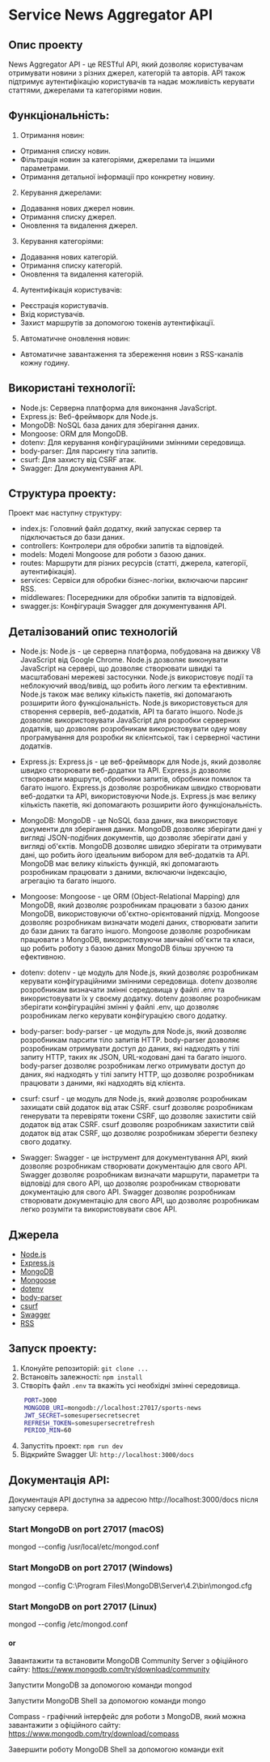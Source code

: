 # Service News Aggregator API

## Опис проекту
News Aggregator API - це RESTful API, який дозволяє користувачам отримувати новини з різних джерел, категорій та авторів. API також підтримує аутентифікацію користувачів та надає можливість керувати статтями, джерелами та категоріями новин.

## Функціональність:
1. Отримання новин:
- Отримання списку новин.
- Фільтрація новин за категоріями, джерелами та іншими параметрами.
- Отримання детальної інформації про конкретну новину.

2. Керування джерелами:
- Додавання нових джерел новин.
- Отримання списку джерел.
- Оновлення та видалення джерел.

3. Керування категоріями:
- Додавання нових категорій.
- Отримання списку категорій.
- Оновлення та видалення категорій.

4. Аутентифікація користувачів:
- Реєстрація користувачів.
- Вхід користувачів.
- Захист маршрутів за допомогою токенів аутентифікації.

5. Автоматичне оновлення новин:
- Автоматичне завантаження та збереження новин з RSS-каналів кожну годину.

## Використані технології:
- Node.js: Серверна платформа для виконання JavaScript.
- Express.js: Веб-фреймворк для Node.js.
- MongoDB: NoSQL база даних для зберігання даних.
- Mongoose: ORM для MongoDB.
- dotenv: Для керування конфігураційними змінними середовища.
- body-parser: Для парсингу тіла запитів.
- csurf: Для захисту від CSRF атак.
- Swagger: Для документування API.

## Структура проекту:
Проект має наступну структуру:

- index.js: Головний файл додатку, який запускає сервер та підключається до бази даних.
- controllers: Контролери для обробки запитів та відповідей.
- models: Моделі Mongoose для роботи з базою даних.
- routes: Маршрути для різних ресурсів (статті, джерела, категорії, аутентифікація).
- services: Сервіси для обробки бізнес-логіки, включаючи парсинг RSS.
- middlewares: Посередники для обробки запитів та відповідей.
- swagger.js: Конфігурація Swagger для документування API.


## Деталізований опис технологій
- Node.js: Node.js - це серверна платформа, побудована на движку V8 JavaScript від Google Chrome. Node.js дозволяє виконувати JavaScript на сервері, що дозволяє створювати швидкі та масштабовані мережеві застосунки. Node.js використовує події та неблокуючий ввод/вивід, що робить його легким та ефективним. Node.js також має велику кількість пакетів, які допомагають розширити його функціональність. Node.js використовується для створення серверів, веб-додатків, API та багато іншого. Node.js дозволяє використовувати JavaScript для розробки серверних додатків, що дозволяє розробникам використовувати одну мову програмування для розробки як клієнтської, так і серверної частини додатків.

- Express.js: Express.js - це веб-фреймворк для Node.js, який дозволяє швидко створювати веб-додатки та API. Express.js дозволяє створювати маршрути, обробники запитів, обробники помилок та багато іншого. Express.js дозволяє розробникам швидко створювати веб-додатки та API, використовуючи Node.js. Express.js має велику кількість пакетів, які допомагають розширити його функціональність.

- MongoDB: MongoDB - це NoSQL база даних, яка використовує документи для зберігання даних. MongoDB дозволяє зберігати дані у вигляді JSON-подібних документів, що дозволяє зберігати дані у вигляді об'єктів. MongoDB дозволяє швидко зберігати та отримувати дані, що робить його ідеальним вибором для веб-додатків та API. MongoDB має велику кількість функцій, які допомагають розробникам працювати з даними, включаючи індексацію, агрегацію та багато іншого.

- Mongoose: Mongoose - це ORM (Object-Relational Mapping) для MongoDB, який дозволяє розробникам працювати з базою даних MongoDB, використовуючи об'єктно-орієнтований підхід. Mongoose дозволяє розробникам визначати моделі даних, створювати запити до бази даних та багато іншого. Mongoose дозволяє розробникам працювати з MongoDB, використовуючи звичайні об'єкти та класи, що робить роботу з базою даних MongoDB більш зручною та ефективною.

- dotenv: dotenv - це модуль для Node.js, який дозволяє розробникам керувати конфігураційними змінними середовища. dotenv дозволяє розробникам визначати змінні середовища у файлі .env та використовувати їх у своєму додатку. dotenv дозволяє розробникам зберігати конфігураційні змінні у файлі .env, що дозволяє розробникам легко керувати конфігурацією свого додатку.

- body-parser: body-parser - це модуль для Node.js, який дозволяє розробникам парсити тіло запитів HTTP. body-parser дозволяє розробникам отримувати доступ до даних, які надходять у тілі запиту HTTP, таких як JSON, URL-кодовані дані та багато іншого. body-parser дозволяє розробникам легко отримувати доступ до даних, які надходять у тілі запиту HTTP, що дозволяє розробникам працювати з даними, які надходять від клієнта.

- csurf: csurf - це модуль для Node.js, який дозволяє розробникам захищати свій додаток від атак CSRF. csurf дозволяє розробникам генерувати та перевіряти токени CSRF, що дозволяє захистити свій додаток від атак CSRF. csurf дозволяє розробникам захистити свій додаток від атак CSRF, що дозволяє розробникам зберегти безпеку свого додатку.

- Swagger: Swagger - це інструмент для документування API, який дозволяє розробникам створювати документацію для свого API. Swagger дозволяє розробникам визначати маршрути, параметри та відповіді для свого API, що дозволяє розробникам створювати документацію для свого API. Swagger дозволяє розробникам створювати документацію для свого API, що дозволяє розробникам легко розуміти та використовувати своє API.

## Джерела
- [Node.js](https://nodejs.org/)
- [Express.js](https://expressjs.com/)
- [MongoDB](https://www.mongodb.com/)
- [Mongoose](https://mongoosejs.com/)
- [dotenv](https://www.npmjs.com/package/dotenv)
- [body-parser](https://www.npmjs.com/package/body-parser)
- [csurf](https://www.npmjs.com/package/csurf)
- [Swagger](https://swagger.io/)
- [RSS](https://en.wikipedia.org/wiki/RSS)



## Запуск проекту:
1. Клонуйте репозиторій: `git clone ...`
2. Встановіть залежності: `npm install`
3. Cтворіть файл `.env` та вкажіть усі необхідні змінні середовища.
   ```bash
    PORT=3000
    MONGODB_URI=mongodb://localhost:27017/sports-news
    JWT_SECRET=somesupersecretsecret
    REFRESH_TOKEN=somesupersecretrefresh
    PERIOD_MIN=60
    ```
4. Запустіть проект: `npm run dev`
5. Відкрийте Swagger UI: `http://localhost:3000/docs`

## Документація API:
Документація API доступна за адресою http://localhost:3000/docs після запуску сервера.



### Start MongoDB on port 27017 (macOS)
mongod --config /usr/local/etc/mongod.conf

### Start MongoDB on port 27017 (Windows)
mongod --config C:\Program Files\MongoDB\Server\4.2\bin\mongod.cfg

### Start MongoDB on port 27017 (Linux)
mongod --config /etc/mongod.conf

#### or
Завантажити та встановити MongoDB Community Server з офіційного сайту: https://www.mongodb.com/try/download/community

Запустити MongoDB за допомогою команди mongod

Запустити MongoDB Shell за допомогою команди mongo

Compass - графічний інтерфейс для роботи з MongoDB, який можна завантажити з офіційного сайту: https://www.mongodb.com/try/download/compass

Завершити роботу MongoDB Shell за допомогою команди exit
